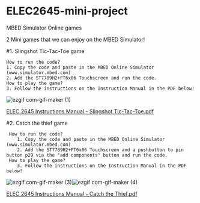 # ELEC2645-mini-project
MBED Simulator Online games 

2 Mini games that we can enjoy on the MBED Simulator!


#1. Slingshot Tic-Tac-Toe game

    How to run the code?
    1. Copy the code and paste in the MBED Online Simulator (www.simulator.mbed.com)
    2. Add the ST7789H2+FT6x06 Touchscreen and run the code.
    How to play the game?
    3. Follow the instructions on the Instruction Manual in the PDF below!

![ezgif com-gif-maker (1)](https://user-images.githubusercontent.com/81463065/117353558-d8ea2e80-aee2-11eb-9c9f-f33247261a5e.gif)

[ELEC 2645 Instructions Manual - Slingshot Tic-Tac-Toe.pdf](https://github.com/eljingyi/ELEC2645-mini-project/files/6437120/ELEC.2645.Instructions.Manual.-.Slingshot.Tic-Tac-Toe.pdf)

#2. Catch the thief game

     How to run the code?
        1. Copy the code and paste in the MBED Online Simulator (www.simulator.mbed.com)
        2. Add the ST7789H2+FT6x06 Touchscreen and a pushbutton to pin button p29 via the "add components" button and run the code. 
     How to play the game?
        3. Follow the instructions on the Instruction Manual in the PDF below!


![ezgif com-gif-maker (3)](https://user-images.githubusercontent.com/81463065/117355224-e1436900-aee4-11eb-9705-347416f6ee21.gif)![ezgif com-gif-maker (4)](https://user-images.githubusercontent.com/81463065/117355387-18b21580-aee5-11eb-990e-c536eff1b9b6.gif)


[ELEC 2645 Instructions Manual - Catch the Thief.pdf](https://github.com/eljingyi/ELEC2645-mini-project/files/6437193/ELEC.2645.Instructions.Manual.-.Catch.the.Thief.pdf)
